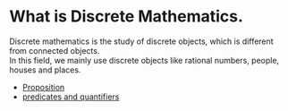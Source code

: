 # What is Discrete Mathematics.
Discrete mathematics is the study of discrete objects, which is different from connected objects.<br>
In this field, we mainly use discrete objects like rational numbers, people, houses and places.

* [Proposition](/discrete-mathematics/proposition/README.md)
* [predicates and quantifiers](/discrete-mathematics/predicates-and-quentifiers/README.md)
